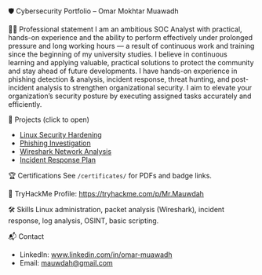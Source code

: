 🛡️ Cybersecurity Portfolio – Omar Mokhtar Muawadh

👨‍💻 Professional statement
     I am an ambitious SOC Analyst with practical, hands-on experience and the ability to perform effectively under prolonged pressure and long working hours — a result of continuous work and training since the beginning of my university studies. I believe in continuous learning and applying valuable, practical solutions to protect the community and stay ahead of future developments. I have hands-on experience in phishing detection & analysis, incident response, threat hunting, and post-incident analysis to strengthen organizational security. I aim to elevate your organization’s security posture by executing assigned tasks accurately and efficiently.

📑 Projects (click to open)
- [Linux Security Hardening](./linux-security-hardening/report.md)
- [Phishing Investigation](./phishing-investigation/report.md)
- [Wireshark Network Analysis](./wireshark-network-analysis/report.md)
- [Incident Response Plan](./incident-response-plan/report.md)

🏆 Certifications
See `/certificates/` for PDFs and badge links.

🏴 TryHackMe
Profile: https://tryhackme.com/p/Mr.Mauwdah

🛠 Skills
Linux administration, packet analysis (Wireshark), incident response, log analysis, OSINT, basic scripting.

📬 Contact
- LinkedIn: www.linkedin.com/in/omar-muawadh
- Email: mauwdah@gmail.com
